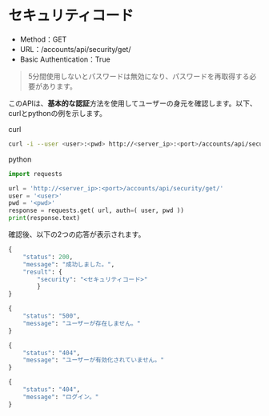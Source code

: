 # セキュリティコード

* Method：GET
* URL：/accounts/api/security/get/
* Basic Authentication：True

> 5分間使用しないとパスワードは無効になり、パスワードを再取得する必要があります。

このAPIは、**基本的な認証**方法を使用してユーザーの身元を確認します。以下、curlとpythonの例を示します。

curl
```bash
curl -i --user <user>:<pwd> http://<server_ip>:<port>/accounts/api/security/get/
```

python
```python
import requests

url = 'http://<server_ip>:<port>/accounts/api/security/get/'
user = '<user>'
pwd = '<pwd>'
response = requests.get( url, auth=( user, pwd ))
print(response.text)
```

確認後、以下の2つの応答が表示されます。

```python
{    
    "status": 200,
    "message": "成功しました。",
    "result": {
        "security": "<セキュリティコード>"
        }
}
```

```python
{
    "status": "500",
    "message": "ユーザーが存在しません。"
}

{
    "status": "404",
    "message": "ユーザーが有効化されていません。"
}

{
    "status": "404",
    "message": "ログイン。"
}
```

